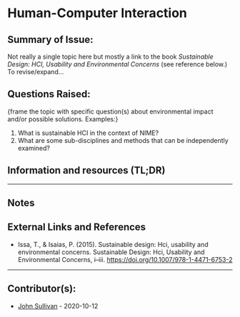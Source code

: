 <!-- Copy this template to add a new topic. Replace text in {brackets} with your content. -->
<!-- Template created for NIME enviroment entries by Johnny Sullivan -->

# Human-Computer Interaction

## Summary of Issue: 

Not really a single topic here but mostly a link to the book *Sustainable Design: HCI, Usability and Environmental Concerns* (see reference below.) To revise/expand... 

## Questions Raised:

{frame the topic with specific question(s) about environmental impact and/or possible solutions. Examples:}

1. What is sustainable HCI in the context of NIME?
2. What are some sub-disciplines and methods that can be independently examined?

## Information and resources (TL;DR)



-----

## Notes


## External Links and References

- Issa, T., & Isaias, P. (2015). Sustainable design: Hci, usability and environmental concerns. Sustainable Design: Hci, Usability and Environmental Concerns, i–iii. https://doi.org/10.1007/978-1-4471-6753-2
  
----

## Contributor(s): 

- [John Sullivan](mailto:johnny@johnnyvenom.com) - 2020-10-12